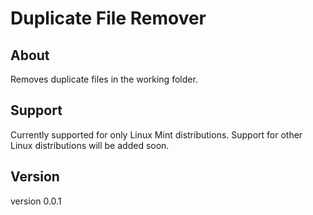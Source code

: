 # Duplicate File Remover

## About

Removes duplicate files in the working folder.

## Support

Currently supported for only Linux Mint distributions.
Support for other Linux distributions will be added soon.

## Version

version 0.0.1
